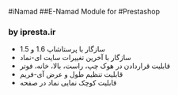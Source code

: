 #iNamad
##E-Namad Module for #Prestashop
### by ipresta.ir

+ سازگار با پرستاشاپ 1.6 و 1.5
+ سازگار با آخرین تغییرات سایت ای-نماد
+ قابلیت قراردادن در هوک چپ، راست، بالا، خانه، فوتر
+ قابلیت تنظیم طول و عرض آی-فریم
+ قابلیت کوچک نمایی نماد در صفحه

